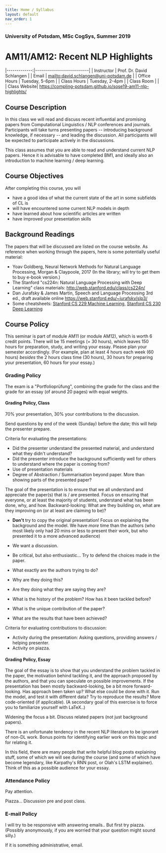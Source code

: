 ```yaml
---
title: Home / Syllabus
layout: default
nav_order: 1
---
```


### University of Potsdam, MSc CogSys, Summer 2019
# AM11/AM12: Recent NLP Highlights


|-------------:|---------------------------|
| Instructor   | Prof. Dr. David Schlangen |
| Email        | <mailto:david.schlangen@uni-potsdam.de> |
| Office Hours | Tuesday, 5-6pm |
| Class Hours  | Tuesday, 2-4pm            |
| Class Room   |                           |
| Class Website| <https://compling-potsdam.github.io/sose19-am11-nlp-highlights/>



## Course Description

In this class we will read and discuss recent influential and promising papers from Computational Linguistics / NLP conferences and journals. Participants will take turns presenting papers -- introducing background knowledge, if necessary -- and leading the discussion. All participants will be expected to participate actively in the discussions.

This class assumes that you are able to read and understand current NLP papers. Hence it is advisable to have completed BM1, and ideally also an introduction to machine learning / deep learning.



## Course Objectives

After completing this course, you will

* have a good idea of what the current state of the art in some subfields of CL is
* will have encountered some current NLP models in depth
* have learned about how scientific articles are written
* have improved your presentation skills


## Background Readings

The papers that will be discussed are listed on the course website. As reference when working through the papers, here is some potentially useful material:

* Yoav Goldberg, Neural Network Methods for Natural Language Processing, Morgan & Claypoole, 2017  (In the library; will try to get them to buy e-book version.)
* The Stanford "cs224n: Natural Language Processing with Deep Learning" class materials: <http://web.stanford.edu/class/cs224n/>
* Dan Jurafsky & James Martin, Speech and Language Processing 3rd ed., draft available online <https://web.stanford.edu/~jurafsky/slp3/>
* Some cheatsheets: [Stanford CS 229 Machine Learning](https://github.com/afshinea/stanford-cs-229-machine-learning), [Stanford CS 230 Deep Learning](https://github.com/afshinea/stanford-cs-230-deep-learning)


## Course Policy

This seminar is part of module AM11 (or module AM12), which is worth 6 credit points. There will be 15 meetings (= 30 hours), which leaves 150 hours for preparation, study, and writing your essay. Please plan your semester accordingly. (For example, plan at least 4 hours each week (60 hours) *besides* the 2 hours class time (30 hours), 30 hours for preparing your presentation, 60 hours for your essay.)

### Grading Policy

The exam is a "Portfolioprüfung", combining the grade for the class and the grade for an essay (of around 20 pages) with equal weights.

#### Grading Policy, Class

70% your presentation, 30% your contributions to the discussion.

Send questions by end of the week (Sunday) before the date; this will help the presenter prepare.

Criteria for evaluating the presentations:
- Did the presenter understand the presented material, and understand what they didn't understand?
- Did the presenter introduce the background sufficiently well for others to understand where the paper is coming from?
- Use of presentation materials
- Degree of Abstraction / Summarisation beyond paper. More than showing parts of the presented paper?

The goal of the presentation is to ensure that we all understand and appreciate the paper(s) that is / are presented. Focus on ensuring that everyone, or at least the majority of students, understand what has been done, why, and how. Backward-looking: What are they building on, what are they improving on (or at least are claiming to be)? 

* **Don't** try to copy the original presentation! Focus on explaining the background and the model. We have *more* time than the authors (who most likely only had 20 mins or less to present their work, but who presented it to a more advanced audience)
* We want a discussion.
* Be critical, but also enthusiastic... Try to defend the choices made in the paper.

* What exactly are the authors trying to do?
* Why are they doing this?
* Are they doing what they are saying they are?
* What is the history of the problem? How has it been tackled before?
* What is the unique contribution of the paper?
* What are the results that have been achieved?



Criteria for evaluating contributions to discussion:
- Activity during the presentation: Asking questions, providing answers / helping presenter.
- Activity on piazza.





#### Grading Policy, Essay

The goal of the essay is to show that you understand the problem tackled in the paper, the motivation behind tackling it, and the approach proposed by the authors, and that you can speculate on possible improvements. If the presentation has been mostly backward-looking, be a bit more forward-looking. Has approach been taken up? What else could be done with it. Run the model, and test it with different data? Try to reproduce the results? More code-oriented (if applicable). (A secondary goal of this exercise is to force you to familiarize yourself with LaTeX..)

Widening the focus a bit. Discuss related papers (not just background papers).

There is an unfortunate tendency in the recent NLP literature to be ignorant of non-DL work. Bonus points for identifying earlier work on this topic and for relating it.

In this field, there are many people that write helpful blog posts explaining stuff, some of which we will see during the course (and some of which have become legendary, like Karpathy's RNN post, or Olah's LSTM explainer). Think of this as a possible audience for your essay.



### Attendance Policy

Pay attention.

Piazza... Discussion pre and post class.



### E-mail Policy

I will try to be responsive with answering emails.. But first try piazza. (Possibly anonymously, if you are worried that your question might sound silly.)

If it is something administrative, email.
